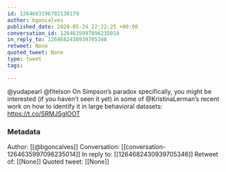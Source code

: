 ```yaml
---
id: 1264683196702130179
author: bgoncalves
published_date: 2020-05-24 22:22:25 +00:00
conversation_id: 1264635997096235014
in_reply_to: 1264682430939705346
retweet: None
quoted_tweet: None
type: tweet
tags:

---
```


@yudapearl @fitelson On Simpson’s paradox specifically, you might be interested (if you haven’t seen it yet) in some of @KristinaLerman’s recent work on how to identify it in large behavioral datasets: https://t.co/SRMJSgIOOT

### Metadata

Author: [[@bgoncalves]]
Conversation: [[conversation-1264635997096235014]]
In reply to: [[1264682430939705346]]
Retweet of: [[None]]
Quoted tweet: [[None]]
